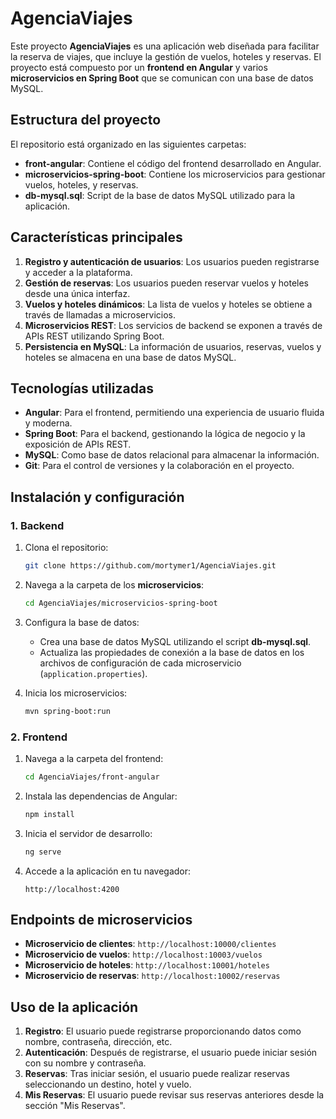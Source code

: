 # AgenciaViajes

Este proyecto **AgenciaViajes** es una aplicación web diseñada para facilitar la reserva de viajes, que incluye la gestión de vuelos, hoteles y reservas. El proyecto está compuesto por un **frontend en Angular** y varios **microservicios en Spring Boot** que se comunican con una base de datos MySQL.

## Estructura del proyecto

El repositorio está organizado en las siguientes carpetas:

- **front-angular**: Contiene el código del frontend desarrollado en Angular.
- **microservicios-spring-boot**: Contiene los microservicios para gestionar vuelos, hoteles, y reservas.
- **db-mysql.sql**: Script de la base de datos MySQL utilizado para la aplicación.

## Características principales

1. **Registro y autenticación de usuarios**: Los usuarios pueden registrarse y acceder a la plataforma.
2. **Gestión de reservas**: Los usuarios pueden reservar vuelos y hoteles desde una única interfaz.
3. **Vuelos y hoteles dinámicos**: La lista de vuelos y hoteles se obtiene a través de llamadas a microservicios.
4. **Microservicios REST**: Los servicios de backend se exponen a través de APIs REST utilizando Spring Boot.
5. **Persistencia en MySQL**: La información de usuarios, reservas, vuelos y hoteles se almacena en una base de datos MySQL.

## Tecnologías utilizadas

- **Angular**: Para el frontend, permitiendo una experiencia de usuario fluida y moderna.
- **Spring Boot**: Para el backend, gestionando la lógica de negocio y la exposición de APIs REST.
- **MySQL**: Como base de datos relacional para almacenar la información.
- **Git**: Para el control de versiones y la colaboración en el proyecto.

## Instalación y configuración

### 1. Backend

1. Clona el repositorio:
    ```bash
    git clone https://github.com/mortymer1/AgenciaViajes.git
    ```

2. Navega a la carpeta de los **microservicios**:
    ```bash
    cd AgenciaViajes/microservicios-spring-boot
    ```

3. Configura la base de datos:
    - Crea una base de datos MySQL utilizando el script **db-mysql.sql**.
    - Actualiza las propiedades de conexión a la base de datos en los archivos de configuración de cada microservicio (`application.properties`).

4. Inicia los microservicios:
    ```bash
    mvn spring-boot:run
    ```

### 2. Frontend

1. Navega a la carpeta del frontend:
    ```bash
    cd AgenciaViajes/front-angular
    ```

2. Instala las dependencias de Angular:
    ```bash
    npm install
    ```

3. Inicia el servidor de desarrollo:
    ```bash
    ng serve
    ```

4. Accede a la aplicación en tu navegador:
    ```
    http://localhost:4200
    ```

## Endpoints de microservicios

- **Microservicio de clientes**: `http://localhost:10000/clientes`
- **Microservicio de vuelos**: `http://localhost:10003/vuelos`
- **Microservicio de hoteles**: `http://localhost:10001/hoteles`
- **Microservicio de reservas**: `http://localhost:10002/reservas`

## Uso de la aplicación

1. **Registro**: El usuario puede registrarse proporcionando datos como nombre, contraseña, dirección, etc.
2. **Autenticación**: Después de registrarse, el usuario puede iniciar sesión con su nombre y contraseña.
3. **Reservas**: Tras iniciar sesión, el usuario puede realizar reservas seleccionando un destino, hotel y vuelo.
4. **Mis Reservas**: El usuario puede revisar sus reservas anteriores desde la sección "Mis Reservas".


